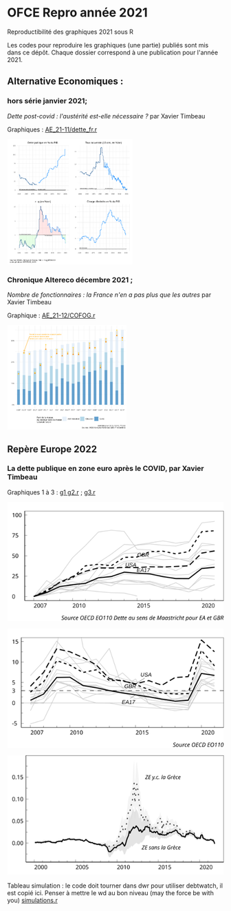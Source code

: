# OFCE Repro année 2021

Reproductibilité des graphiques 2021 sous R

Les codes pour reproduire les graphiques (une partie) publiés sont mis dans ce dépôt. Chaque dossier correspond à une publication pour l'année 2021.

## Alternative Economiques :

### hors série janvier 2021;

*Dette post-covid : l'austérité est-elle nécessaire ?* par Xavier Timbeau

Graphiques : [AE_21-11/dette_fr.r](AE_21-11/dette_fr.r)

<img src="AE_21-11/altereco.svg" width="291"/>

### Chronique Altereco décembre 2021 ;

*Nombre de fonctionnaires : la France n'en a pas plus que les autres* par Xavier Timbeau

Graphique : [AE_21-12/COFOG.r](AE_21-11/COFOG.r)

<img src="AE_21_12/fonctionnaires en masse salariale.svg" width="278"/>

## Repère Europe 2022

### La dette publique en zone euro après le COVID, par Xavier Timbeau

Graphiques 1 à 3 : [g1 g2.r](repere_europe_2022/XT_dette_post_covid/g1_g2.R) ; [g3.r](repere_europe_2022/XT_dette_post_covid/g3.R)

![](repere_europe_2022/XT_dette_post_covid/g1_repere.svg)

![](repere_europe_2022/XT_dette_post_covid/g2_repere.svg)

![](repere_europe_2022/XT_dette_post_covid/g3_repere.svg)

Tableau simulation : le code doit tourner dans dwr pour utiliser debtwatch, il est copié ici. Penser à mettre le wd au bon niveau (may the force be with you) [simulations.r](repere_europe_2022/XT_dette_post_covid/simulations.R)
